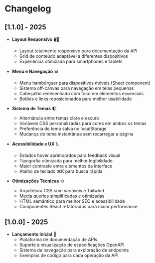 # Changelog

## [1.1.0] - 2025

* **Layout Responsivo** 🖥️📱
  * Layout totalmente responsivo para documentação da API
  * Grid de conteúdo adaptável a diferentes dispositivos
  * Experiência otimizada para smartphones e tablets

* **Menu e Navegação** 📊
  * Menu hambúrguer para dispositivos móveis (Sheet component)
  * Sistema off-canvas para navegação em telas pequenas
  * Cabeçalho redesenhado com foco em elementos essenciais
  * Botões e links reposicionados para melhor usabilidade

* **Sistema de Temas** 🌓
  * Alternância entre temas claro e escuro
  * Variáveis CSS personalizadas para cores em ambos os temas
  * Preferência de tema salva no localStorage
  * Mudança de tema instantânea sem recarregar a página

* **Acessibilidade e UX** ♿
  * Estados hover aprimorados para feedback visual
  * Tipografia otimizada para melhor legibilidade
  * Maior contraste entre elementos da interface
  * Atalho de teclado ⌘K para busca rápida

* **Otimizações Técnicas** ⚙️
  * Arquitetura CSS com variáveis e Tailwind
  * Media queries simplificadas e otimizadas
  * HTML semântico para melhor SEO e acessibilidade
  * Componentes React refatorados para maior performance

## [1.0.0] - 2025

* **Lançamento Inicial** 🚀
  * Plataforma de documentação de APIs
  * Suporte à visualização de especificações OpenAPI
  * Sistema de navegação para exploração de endpoints
  * Exemplos de código para cada operação da API